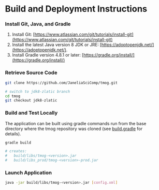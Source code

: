 # Build and Deployment Instructions

### Install Git, Java, and Gradle

1. Install Git: [https://www.atlassian.com/git/tutorials/install-git](https://www.atlassian.com/git/tutorials/install-git)
2. Install the latest Java version 8 JDK or JRE: [https://adoptopenjdk.net/](https://adoptopenjdk.net/).
3. Install Gradle version 4.8.1 or later: [https://gradle.org/install/](https://gradle.org/install/)


### Retrieve Source Code

```bash
git clone https://github.com/JaneliaSciComp/tmog.git

# switch to jdk8-zlatic branch
cd tmog
git checkout jdk8-zlatic
```


### Build and Test Locally

The application can be built using gradle commands run from the base 
directory where the tmog repository was cloned 
(see [build.gradle](build.gradle) for details).

```bash
gradle build

# creates:
#   build/libs/tmog-<version>.jar
#   build/libs_prod/tmog-<version>-prod.jar
```

### Launch Application

```bash
java -jar build/libs/tmog-<version>.jar [config.xml]
```

